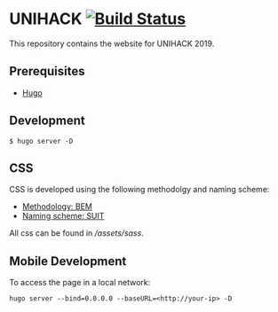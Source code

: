 # UNIHACK [![Build Status](https://travis-ci.org/assert-true/unihack.svg?branch=master)](https://travis-ci.org/assert-true/unihack)

This repository contains the website for UNIHACK 2019.

## Prerequisites

* [Hugo](https://gohugo.io)

## Development

````
$ hugo server -D
````

## CSS

CSS is developed using the following methodolgy and naming scheme:

* [Methodology: BEM](http://getbem.com/introduction/)
* [Naming scheme: SUIT](https://github.com/suitcss/suit/blob/master/doc/naming-conventions.md)

All css can be found in */assets/sass*.

## Mobile Development

To access the page in a local network:

````
hugo server --bind=0.0.0.0 --baseURL=<http://your-ip> -D
````